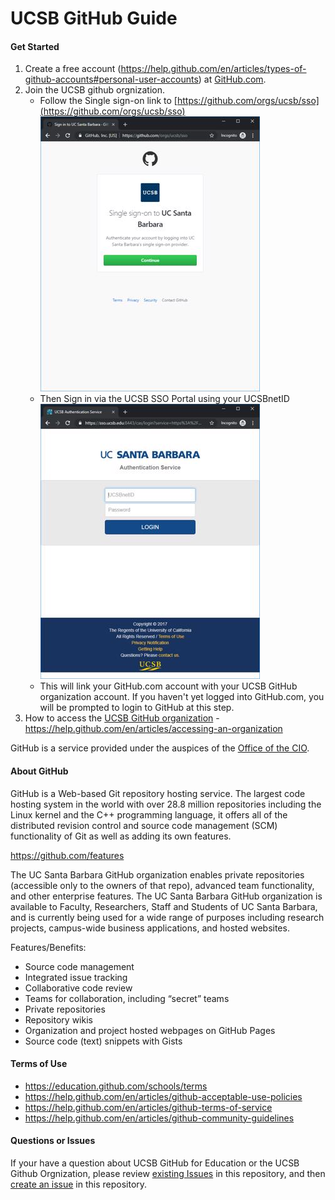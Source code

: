 # UCSB GitHub Guide

#### Get Started 

 1. Create a free account (https://help.github.com/en/articles/types-of-github-accounts#personal-user-accounts) at [GitHub.com](https://github.com/join).
 1. Join the UCSB github orgnization.
    * Follow the Single sign-on link to [https://github.com/orgs/ucsb/sso](https://github.com/orgs/ucsb/sso)
        ![Step1-GitHubSSO](assets/images/Step1-GitHub-SSO-351x440.PNG)
    * Then Sign in via the UCSB SSO Portal using your UCSBnetID
        ![Step1-GitHubSSO](assets/images/Step2-UCSB-SSO-351x440.PNG)
    * This will link your GitHub.com account with your UCSB GitHub organization account.  If you haven't yet logged into GitHub.com, you will be prompted to login to GitHub at this step.
1. How to access the [UCSB GitHub organization](https://github.com/ucsb/) - https://help.github.com/en/articles/accessing-an-organization  
   
GitHub is a service provided under the auspices of the [Office of the CIO](https://cio.ucsb.edu/).

#### About GitHub

GitHub is a Web-based Git repository hosting service. The largest code hosting system in the world with over 28.8 million repositories including the Linux kernel and the C++ programming language, it offers all of the distributed revision control and source code management (SCM) functionality of Git as well as adding its own features.

https://github.com/features

The UC Santa Barbara GitHub organization enables private repositories (accessible only to the owners of that repo), advanced team functionality, and other enterprise features. The UC Santa Barbara GitHub organization is available to Faculty, Researchers, Staff and Students of UC Santa Barbara, and is currently being used for a wide range of purposes including research projects, campus-wide business applications, and hosted websites.

Features/Benefits: 

 * Source code management
 * Integrated issue tracking
 * Collaborative code review
 * Teams for collaboration, including “secret” teams
 * Private repositories
 * Repository wikis
 * Organization and project hosted webpages on GitHub Pages
 * Source code (text) snippets with Gists

#### Terms of Use

 * https://education.github.com/schools/terms
 * https://help.github.com/en/articles/github-acceptable-use-policies
 * https://help.github.com/en/articles/github-terms-of-service
 * https://help.github.com/en/articles/github-community-guidelines

#### Questions or Issues

If your have a question about UCSB GitHub for Education or the UCSB Github Orgnization, please review [existing Issues](https://github.com/ucsb/github-guide/issues) in this repository, and then  [create an issue]( https://github.com/ucsb/github-guide/issues/new) in this repository.  



